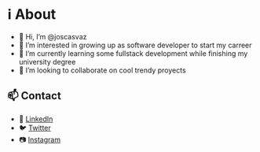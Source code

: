 # ℹ️ About
- 👋 Hi, I’m @joscasvaz
- 👀 I’m interested in growing up as software developer to start my carreer
- 🌱 I’m currently learning some fullstack development while finishing my university degree
- 💞️ I’m looking to collaborate on cool trendy proyects

## 📫 Contact
- 👔 [LinkedIn](https://twitter.com/joscasvaz)
- 🐦 [Twitter](https://instagram.com/joscasvaz)
- 📷 [Instagram](https://linkedin.com/in/joscasvaz)

<!---
joscasvaz/joscasvaz is a ✨ special ✨ repository because its `README.md` (this file) appears on your GitHub profile.
You can click the Preview link to take a look at your changes.
--->
